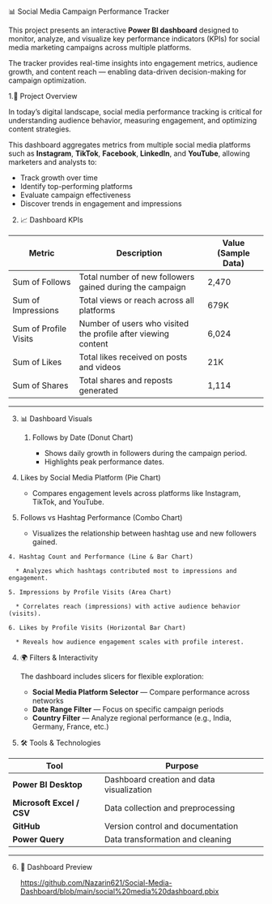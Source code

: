 📊 Social Media Campaign Performance Tracker

This project presents an interactive **Power BI dashboard** designed to monitor, analyze, and visualize key performance indicators (KPIs) for social media marketing campaigns across multiple platforms.

The tracker provides real-time insights into engagement metrics, audience growth, and content reach — enabling data-driven decision-making for campaign optimization.

 1.🧠 Project Overview

In today’s digital landscape, social media performance tracking is critical for understanding audience behavior, measuring engagement, and optimizing content strategies.

This dashboard aggregates metrics from multiple social media platforms such as **Instagram**, **TikTok**, **Facebook**, **LinkedIn**, and **YouTube**, allowing marketers and analysts to:

* Track growth over time
* Identify top-performing platforms
* Evaluate campaign effectiveness
* Discover trends in engagement and impressions

2. 📈 Dashboard KPIs

| Metric                    | Description                                                   | Value (Sample Data) |
| ------------------------- | ------------------------------------------------------------- | ------------------- |
| Sum of Follows            | Total number of new followers gained during the campaign      |    2,470            |
| Sum of Impressions        | Total views or reach across all platforms                     |    679K             |
| Sum of Profile Visits     | Number of users who visited the profile after viewing content |    6,024            |
| Sum of Likes              | Total likes received on posts and videos                      |       21K           |
| Sum of Shares             | Total shares and reposts generated                            |     1,114           |

---

3.  📊 Dashboard Visuals

    1. Follows by Date (Donut Chart)

       * Shows daily growth in followers during the campaign period.
       * Highlights peak performance dates.

   2. Likes by Social Media Platform (Pie Chart)

       * Compares engagement levels across platforms like Instagram, TikTok, and YouTube.

   3. Follows vs Hashtag Performance (Combo Chart)

      * Visualizes the relationship between hashtag use and new followers gained.

    4. Hashtag Count and Performance (Line & Bar Chart)

      * Analyzes which hashtags contributed most to impressions and engagement.

    5. Impressions by Profile Visits (Area Chart)

      * Correlates reach (impressions) with active audience behavior (visits).

    6. Likes by Profile Visits (Horizontal Bar Chart)

      * Reveals how audience engagement scales with profile interest.

4. 🌍 Filters & Interactivity

    The dashboard includes slicers for flexible exploration:

      * **Social Media Platform Selector** — Compare performance across networks
      * **Date Range Filter** — Focus on specific campaign periods
      * **Country Filter** — Analyze regional performance (e.g., India, Germany, France, etc.)


5. 🛠️ Tools & Technologies

| Tool                      | Purpose                                   |
| ------------------------- | ----------------------------------------- |
| **Power BI Desktop**      | Dashboard creation and data visualization |
| **Microsoft Excel / CSV** | Data collection and preprocessing         |
| **GitHub**                | Version control and documentation         |
| **Power Query**           | Data transformation and cleaning          |

---

6. 📸 Dashboard Preview

     https://github.com/Nazarin621/Social-Media-Dashboard/blob/main/social%20media%20dashboard.pbix





